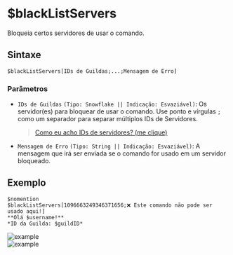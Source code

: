 # $blackListServers
Bloqueia certos servidores de usar o comando.

## Sintaxe 
```
$blackListServers[IDs de Guildas;...;Mensagem de Erro]
```

### Parâmetros
- `IDs de Guildas` `(Tipo: Snowflake || Indicação: Esvaziável)`: Os servidor(es) para bloquear de usar o comando. Use ponto e vírgulas `;` como um separador para separar múltiplos IDs de Servidores.
   > [Como eu acho IDs de servidores? (me clique)](https://support.discord.com/hc/en-us/articles/206346498-Where-can-I-find-my-User-Server-Message-ID-)
- `Mensagem de Erro` `(Tipo: String || Indicação: Esvaziável)`: A mensagem que irá ser enviada se o comando for usado em um servidor bloqueado.


## Exemplo
```
$nomention
$blackListServers[1096663249346371656;❌ Este comando não pode ser usado aqui!]
**Olá $username!**
*ID da Guilda: $guildID*
```
![example](https://user-images.githubusercontent.com/113303649/211995843-0d9eba33-e36a-484f-ad97-eb6e67391af1.png)\
![example](https://user-images.githubusercontent.com/113303649/211996168-47ba94ff-e03d-40f9-8b33-5758454f5ce9.png)
